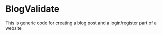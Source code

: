 # BlogValidate
This is generic code for creating a blog post and a login/register part of a website
